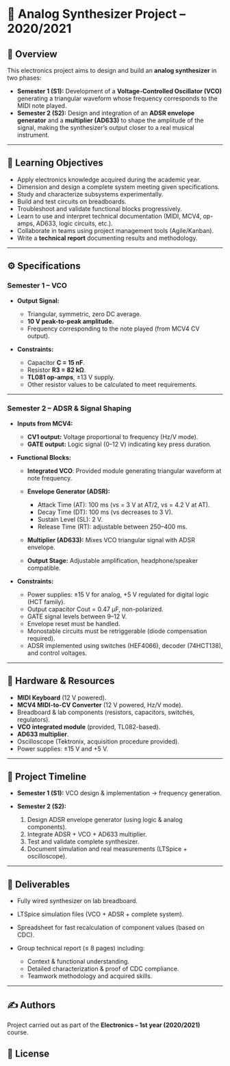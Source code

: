 
# 🎹 Analog Synthesizer Project – 2020/2021

## 🚀 Overview

This electronics project aims to design and build an **analog synthesizer** in two phases:

* **Semester 1 (S1):** Development of a **Voltage-Controlled Oscillator (VCO)** generating a triangular waveform whose frequency corresponds to the MIDI note played.
* **Semester 2 (S2):** Design and integration of an **ADSR envelope generator** and a **multiplier (AD633)** to shape the amplitude of the signal, making the synthesizer’s output closer to a real musical instrument.

---

## 🎯 Learning Objectives

* Apply electronics knowledge acquired during the academic year.
* Dimension and design a complete system meeting given specifications.
* Study and characterize subsystems experimentally.
* Build and test circuits on breadboards.
* Troubleshoot and validate functional blocks progressively.
* Learn to use and interpret technical documentation (MIDI, MCV4, op-amps, AD633, logic circuits, etc.).
* Collaborate in teams using project management tools (Agile/Kanban).
* Write a **technical report** documenting results and methodology.

---

## ⚙️ Specifications

### Semester 1 – VCO

* **Output Signal:**

  * Triangular, symmetric, zero DC average.
  * **10 V peak-to-peak amplitude.**
  * Frequency corresponding to the note played (from MCV4 CV output).

* **Constraints:**

  * Capacitor **C = 15 nF**.
  * Resistor **R3 = 82 kΩ**.
  * **TL081 op-amps**, ±13 V supply.
  * Other resistor values to be calculated to meet requirements.

---

### Semester 2 – ADSR & Signal Shaping

* **Inputs from MCV4:**

  * **CV1 output:** Voltage proportional to frequency (Hz/V mode).
  * **GATE output:** Logic signal (0–12 V) indicating key press duration.

* **Functional Blocks:**

  * **Integrated VCO**: Provided module generating triangular waveform at note frequency.
  * **Envelope Generator (ADSR):**

    * Attack Time (AT): 100 ms (vs = 3 V at AT/2, vs = 4.2 V at AT).
    * Decay Time (DT): 100 ms (vs decreases to 3 V).
    * Sustain Level (SL): 2 V.
    * Release Time (RT): adjustable between 250–400 ms.
  * **Multiplier (AD633):** Mixes VCO triangular signal with ADSR envelope.
  * **Output Stage:** Adjustable amplification, headphone/speaker compatible.

* **Constraints:**

  * Power supplies: ±15 V for analog, +5 V regulated for digital logic (HCT family).
  * Output capacitor Cout = 0.47 µF, non-polarized.
  * GATE signal levels between 9–12 V.
  * Envelope reset must be handled.
  * Monostable circuits must be retriggerable (diode compensation required).
  * ADSR implemented using switches (HEF4066), decoder (74HCT138), and control voltages.

---

## 🧰 Hardware & Resources

* **MIDI Keyboard** (12 V powered).
* **MCV4 MIDI-to-CV Converter** (12 V powered, Hz/V mode).
* Breadboard & lab components (resistors, capacitors, switches, regulators).
* **VCO integrated module** (provided, TL082-based).
* **AD633 multiplier**.
* Oscilloscope (Tektronix, acquisition procedure provided).
* Power supplies: ±15 V and +5 V.

---

## 📅 Project Timeline

* **Semester 1 (S1):** VCO design & implementation → frequency generation.
* **Semester 2 (S2):**

  1. Design ADSR envelope generator (using logic & analog components).
  2. Integrate ADSR + VCO + AD633 multiplier.
  3. Test and validate complete synthesizer.
  4. Document simulation and real measurements (LTSpice + oscilloscope).

---

## 📑 Deliverables

* Fully wired synthesizer on lab breadboard.
* LTSpice simulation files (VCO + ADSR + complete system).
* Spreadsheet for fast recalculation of component values (based on CDC).
* Group technical report (≤ 8 pages) including:

  * Context & functional understanding.
  * Detailed characterization & proof of CDC compliance.
  * Teamwork methodology and acquired skills.

---

## ✍️ Authors

Project carried out as part of the **Electronics – 1st year (2020/2021)** course.

## 🌟 License